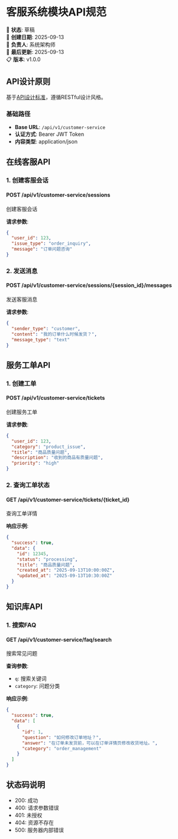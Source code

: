 # 客服系统模块API规范

📝 **状态**: 草稿  
📅 **创建日期**: 2025-09-13  
👤 **负责人**: 系统架构师  
🔄 **最后更新**: 2025-09-13  
📋 **版本**: v1.0.0  

## API设计原则

基于[API设计标准](../../standards/api-standards.md)，遵循RESTful设计风格。

### 基础路径
- **Base URL**: `/api/v1/customer-service`
- **认证方式**: Bearer JWT Token
- **内容类型**: application/json

## 在线客服API

### 1. 创建客服会话
#### POST /api/v1/customer-service/sessions
创建客服会话

**请求参数**:
```json
{
  "user_id": 123,
  "issue_type": "order_inquiry",
  "message": "订单问题咨询"
}
```

### 2. 发送消息
#### POST /api/v1/customer-service/sessions/{session_id}/messages
发送客服消息

**请求参数**:
```json
{
  "sender_type": "customer",
  "content": "我的订单什么时候发货？",
  "message_type": "text"
}
```

## 服务工单API

### 1. 创建工单
#### POST /api/v1/customer-service/tickets
创建服务工单

**请求参数**:
```json
{
  "user_id": 123,
  "category": "product_issue",
  "title": "商品质量问题",
  "description": "收到的商品有质量问题",
  "priority": "high"
}
```

### 2. 查询工单状态
#### GET /api/v1/customer-service/tickets/{ticket_id}
查询工单详情

**响应示例**:
```json
{
  "success": true,
  "data": {
    "id": 12345,
    "status": "processing",
    "title": "商品质量问题",
    "created_at": "2025-09-13T10:00:00Z",
    "updated_at": "2025-09-13T10:30:00Z"
  }
}
```

## 知识库API

### 1. 搜索FAQ
#### GET /api/v1/customer-service/faq/search
搜索常见问题

**查询参数**:
- `q`: 搜索关键词
- `category`: 问题分类

**响应示例**:
```json
{
  "success": true,
  "data": [
    {
      "id": 1,
      "question": "如何修改订单地址？",
      "answer": "在订单未发货前，可以在订单详情页修改收货地址。",
      "category": "order_management"
    }
  ]
}
```

## 状态码说明

- 200: 成功
- 400: 请求参数错误
- 401: 未授权
- 404: 资源不存在
- 500: 服务器内部错误